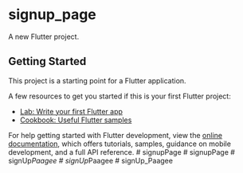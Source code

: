 # signup_page

A new Flutter project.

## Getting Started

This project is a starting point for a Flutter application.

A few resources to get you started if this is your first Flutter project:

- [Lab: Write your first Flutter app](https://docs.flutter.dev/get-started/codelab)
- [Cookbook: Useful Flutter samples](https://docs.flutter.dev/cookbook)

For help getting started with Flutter development, view the
[online documentation](https://docs.flutter.dev/), which offers tutorials,
samples, guidance on mobile development, and a full API reference.
#   s i g n u p P a g e  
 #   s i g n u p P a g e  
 #   s i g n U p _ P a a g e e  
 #   s i g n U p _ P a a g e e  
 #   s i g n U p _ P a a g e e  
 